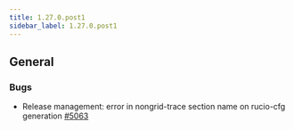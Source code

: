 ```yaml
---
title: 1.27.0.post1
sidebar_label: 1.27.0.post1
---
```


## General

### Bugs

- Release management: error in nongrid-trace section name on rucio-cfg generation  [#5063](https://github.com/rucio/rucio/issues/5063)
